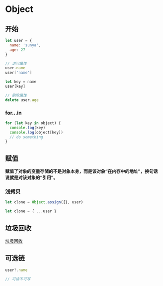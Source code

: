 # Object

## 开始

```js
let user = {
  name: 'sunya',
  age: 27
}

// 访问属性
user.name
user['name']

let key = name
user[key]

// 删除属性
delete user.age
```

### for...in

```js
for (let key in object) {
  console.log(key)
  console.log(object[key])
  // do something
}
```

## 赋值

**赋值了对象的变量存储的不是对象本身，而是该对象“在内存中的地址”，换句话说就是对该对象的“引用”。**

### 浅拷贝

```js
let clone = Object.assign({}, user)

let clone = { ...user }
```

## 垃圾回收

[垃圾回收](https://zh.javascript.info/garbage-collection)

## 可选链

```js
user?.name

// 可读不可写
```
